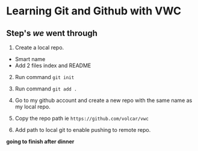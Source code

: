 # Learning Git and Github with VWC

## Step's *we* went through

1. Create a local repo.
  * Smart name
  * Add 2 files  index and README

2. Run command `git init`

3. Run command `git add .`

4. Go to my github account and create a new repo with the same name as my local repo.

5. Copy the repo path ie `https://github.com/volcar/vwc`

6. Add path to local git to enable pushing to remote repo.

**going to finish after dinner**


